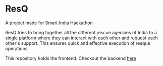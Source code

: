 # ResQ
A project made for Smart India Hackathon

ResQ tries to bring together all the different rescue agencies of India to a single platform where they can interact with each other and request each other's support.
This ensures quick and effective execution of resque operations.

This repository holds the frontend. Checkout the backend [here](https://github.com/HarishChandran3304/SIH-RescueDB-API)